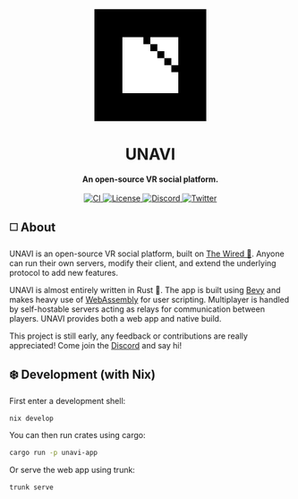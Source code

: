 <div align="center">
  <img src="./assets/images/block-logo.png" alt="UNAVI Logo" height="200" />
  <h1>UNAVI</h1>
  <strong>An open-source VR social platform.</strong>
</div>

<br />

<div align="center">
  <a href="https://github.com/unavi-xyz/unavi/actions/workflows/ci.yml">
    <img alt="CI" src="https://github.com/unavi-xyz/unavi/actions/workflows/ci.yml/badge.svg">
  </a>
  <a href="https://github.com/unavi-xyz/unavi/blob/main/LICENSE">
    <img alt="License" src="https://img.shields.io/github/license/unavi-xyz/unavi" />
  </a>
  <a href="https://discord.gg/cazUfCCgHJ">
    <img alt="Discord" src="https://img.shields.io/discord/918705784311939134.svg?label=&logo=discord&logoColor=ffffff&color=7389D8&labelColor=6A7EC2" />
  </a>
  <a href="https://twitter.com/unavi_xyz">
    <img alt="Twitter" src="https://img.shields.io/badge/unavi__xyz--1DA1F2?logo=twitter" />
  </a>
</div>

## ◻️ About

UNAVI is an open-source VR social platform, built on [The Wired 🔌](https://github.com/unavi-xyz/wired-protocol).
Anyone can run their own servers, modify their client, and extend the underlying protocol to add new features.

UNAVI is almost entirely written in Rust 🦀.
The app is built using [Bevy](https://bevyengine.org/) and makes heavy use of [WebAssembly](https://webassembly.org/) for user scripting.
Multiplayer is handled by self-hostable servers acting as relays for communication between players.
UNAVI provides both a web app and native build.

This project is still early, any feedback or contributions are really appreciated!
Come join the [Discord](https://discord.gg/cazUfCCgHJ) and say hi!

## ❄️ Development (with Nix)

First enter a development shell:

```bash
nix develop
```

You can then run crates using cargo:

```bash
cargo run -p unavi-app
```

Or serve the web app using trunk:

```bash
trunk serve
```

